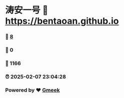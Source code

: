 # 涛安一号 :link: https://bentaoan.github.io 
### :page_facing_up: [8](https://bentaoan.github.io/tag.html) 
### :speech_balloon: 0 
### :hibiscus: 1166 
### :alarm_clock: 2025-02-07 23:04:28 
### Powered by :heart: [Gmeek](https://github.com/Meekdai/Gmeek)

